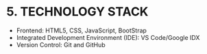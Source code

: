 # **5. TECHNOLOGY STACK**
- Frontend: HTML5, CSS, JavaScript, BootStrap
- Integrated Development Environment (IDE): VS Code/Google IDX
- Version Control: Git and GitHub
